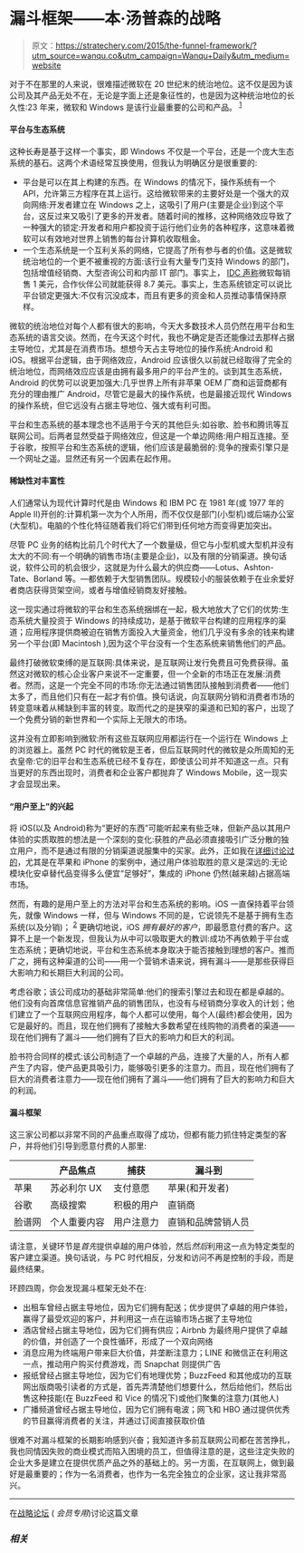 # 漏斗框架——本·汤普森的战略

> 原文：<https://stratechery.com/2015/the-funnel-framework/?utm_source=wanqu.co&utm_campaign=Wanqu+Daily&utm_medium=website>

对于不在那里的人来说，很难描述微软在 20 世纪末的统治地位。这不仅是因为该公司及其产品无处不在，无论是字面上还是象征性的，也是因为这种统治地位的长久性:23 年来，微软和 Windows 是该行业最重要的公司和产品。 <sup id="rf1-1687">[1](#fn1-1687 "By my count, measuring from the launch of the IBM with DOS in 1981 to Google’s IPO in 2004; it’s 26 years if your end date is the launch of the iPhone; 19 if you start with Windows proper in 1985")</sup>

#### 平台与生态系统

这种长寿是基于这样一个事实，即 Windows 不仅是一个平台，还是一个庞大生态系统的基石。这两个术语经常互换使用，但我认为明确区分是很重要的:

*   平台是可以在其上构建的东西。在 Windows 的情况下，操作系统有一个 API，允许第三方程序在其上运行。这给微软带来的主要好处是一个强大的双向网络:开发者建立在 Windows 之上，这吸引了用户(主要是企业)到这个平台，这反过来又吸引了更多的开发者。随着时间的推移，这种网络效应导致了一种强大的锁定:开发者和用户都投资于运行他们业务的各种程序，这意味着微软可以有效地对世界上销售的每台计算机收取租金。
*   一个生态系统是一个互利关系的网络，它提高了所有参与者的价值。这是微软统治地位的一个更不被重视的方面:该行业有大量专门支持 Windows 的部门，包括增值经销商、大型咨询公司和内部 IT 部门。事实上， [IDC 声称](http://old.seattletimes.com/html/microsoftpri0/2010000935_microsoftcommissionsstudyitjobswillgrowfasterthangeneraleconomy.html)微软每销售 1 美元，合作伙伴公司就能获得 8.7 美元。事实上，生态系统锁定可以说比平台锁定更强大:不仅有沉没成本，而且有更多的资金和人员推动事情保持原样。

微软的统治地位对每个人都有很大的影响，今天大多数技术人员仍然在用平台和生态系统的语言交谈。然而，在今天这个时代，我也不确定是否还能像过去那样占据主导地位，尤其是在消费市场。想想今天占主导地位的操作系统:Android 和 iOS。根据平台逻辑，由于网络效应，Android 应该很久以前就已经取得了完全的统治地位，而网络效应应该是由拥有最多用户的平台产生的。谈到其生态系统，Android 的优势可以说更加强大:几乎世界上所有非苹果 OEM 厂商和运营商都有充分的理由推广 Android，尽管它是最大的操作系统，也是最接近现代 Windows 的操作系统，但它远没有占据主导地位、强大或有利可图。

平台和生态系统的基本理念也不适用于今天的其他巨头:如谷歌、脸书和腾讯等互联网公司。后两者显然受益于网络效应，但这是一个单边网络:用户相互连接。至于谷歌，按照平台和生态系统的逻辑，他们应该是最脆弱的:竞争的搜索引擎只是一个网址之遥。显然还有另一个因素在起作用。

#### 稀缺性对丰富性

人们通常认为现代计算时代是由 Windows 和 IBM PC 在 1981 年(或 1977 年的 Apple II)开创的:计算机第一次为个人所用，而不仅仅是部门(小型机)或后端办公室(大型机)。电脑的个性化特征随着我们将它们带到任何地方而变得更加突出。

尽管 PC 业务的结构比前几个时代大了一个数量级，但它与小型机或大型机并没有太大的不同:有一个明确的销售市场(主要是企业)，以及有限的分销渠道。换句话说，软件公司的机会很少，这就是为什么最大的供应商——Lotus、Ashton-Tate、Borland 等。—都依赖于大型销售团队。规模较小的服装依赖于在业余爱好者商店获得货架空间，或者与增值经销商友好接触。

这一现实通过将微软的平台和生态系统捆绑在一起，极大地放大了它们的优势:生态系统大量投资于 Windows 的持续成功，是基于微软平台构建的应用程序的渠道；应用程序提供商被迫在销售方面投入大量资金，他们几乎没有多余的钱来构建另一个平台(即 Macintosh ),因为这个平台没有一个生态系统来销售他们的产品。

最终打破微软束缚的是互联网:具体来说，是互联网让发行免费且可免费获得。虽然这对微软的核心企业客户来说不一定重要，但一个全新的市场正在发展:消费者。然而，这是一个完全不同的市场:你无法通过销售团队接触到消费者——他们太多了，而且他们只有在一起才有价值。换句话说，向互联网分销和消费者市场的转变意味着从稀缺到丰富的转变。取而代之的是狭窄的渠道和已知的客户，出现了一个免费分销的新世界和一个实际上无限大的市场。

这并没有立即影响到微软:所有这些互联网应用都运行在一个运行在 Windows 上的浏览器上。虽然 PC 时代的微软是王者，但后互联网时代的微软是众所周知的无衣皇帝:它的旧平台和生态系统已经不复存在，即使该公司并不知道这一点。只有当更好的东西出现时，消费者和企业客户都抛弃了 Windows Mobile，这一现实才会显现出来。

#### “用户至上”的兴起

将 iOS(以及 Android)称为“更好的东西”可能听起来有些乏味，但新产品以其用户体验的实质取胜的想法是一个深刻的变化:获胜的产品必须直接吸引广泛分散的独立用户，而不是通过有限的分销渠道说服集中的买家。此外，正如我在[详细讨论过的](https://stratechery.com/2013/clayton-christensen-got-wrong/)，尤其是在苹果和 iPhone 的案例中，通过用户体验取胜的意义是深远的:无论模块化安卓替代品变得多么便宜“足够好”，集成的 iPhone 仍然(越来越)占据高端市场。

然而，有趣的是用户至上的方法对平台和生态系统的影响。iOS 一直保持着平台领先，就像 Windows 一样，但与 Windows 不同的是，它说领先不是基于拥有生态系统(以及分销)； <sup id="rf2-1687">[2](#fn2-1687 "This is also why iOS’s lead is much, much smaller than Windows’ ever was")</sup> 更确切地说，iOS *拥有最好的客户*，即最愿意付费的客户。这算不上是一个新发现，但我认为从中可以吸取更大的教训:成功不再依赖于平台或生态系统；更确切地说，平台和生态系统本身取决于能否接触到理想的客户。推而广之，拥有这种渠道的公司——用一个营销术语来说，拥有漏斗——是那些获得巨大影响力和长期巨大利润的公司。

考虑谷歌；该公司成功的基础非常简单:他们的搜索引擎过去和现在都是卓越的。他们没有向首席信息官推销产品的销售团队，也没有与经销商分享收入的计划；他们建立了一个互联网应用程序，每个人都可以使用，每个人(最终)都会使用，因为它是最好的。而且，现在他们拥有了接触大多数希望在线购物的消费者的渠道——现在他们拥有了漏斗——他们拥有了巨大的影响力和巨大的利润。

脸书符合同样的模式:该公司制造了一个卓越的产品，连接了大量的人，所有人都产生了内容，使产品更具吸引力，能够吸引更多的注意力。而且，现在他们拥有了巨大的消费者注意力——现在他们拥有了漏斗——他们拥有了巨大的影响力和巨大的利润。

#### 漏斗框架

这三家公司都以非常不同的产品重点取得了成功，但都有能力抓住特定类型的客户，并将他们引导到愿意付费的人那里:

|  | 产品焦点 | 捕获 | 漏斗到 |
| --- | --- | --- | --- |
| 苹果 | 苏必利尔 UX | 支付意愿 | 苹果(和开发者) |
| 谷歌 | 高级搜索 | 积极的用户 | 直销商 |
| 脸谱网 | 个人重要内容 | 用户注意力 | 直销和品牌营销人员 |

请注意，关键环节是*首先*提供卓越的用户体验，然后*然后*利用这一点为特定类型的客户建立渠道。换句话说，与 PC 时代相反，分发和访问不再是控制的手段，而是最终结果。

环顾四周，你会发现漏斗框架无处不在:

*   出租车曾经占据主导地位，因为它们拥有配送；优步提供了卓越的用户体验，赢得了最受欢迎的客户，并利用这一点在运输市场占据了主导地位
*   酒店曾经占据主导地位，因为它们拥有供应；Airbnb 为最终用户提供了卓越的价值，并创造了一个良性循环，形成了一个双向网络
*   消息应用为终端用户带来巨大价值，并垄断注意力；LINE 和微信正在利用这一点，推动用户购买付费游戏，而 Snapchat 则提供广告
*   报纸曾经占据主导地位，因为它们有地理优势；BuzzFeed 和其他成功的互联网出版商吸引读者的方式是，首先弄清楚他们想要什么，然后给他们，然后出售这种技能(在 BuzzFeed 和 Vice 的情况下)或他们聚集的注意力(其他人)
*   广播频道曾经占据主导地位，因为它们拥有电波；网飞和 HBO 通过提供优秀的节目赢得消费者的关注，并通过订阅直接获取价值

很难不对漏斗框架的长期影响感到兴奋；我知道许多前互联网公司都在苦苦挣扎，我也同情因失败的商业模式而陷入困境的员工，但值得注意的是，这些注定失败的企业大多是建立在提供优质产品之外的基础上的。另一方面，在互联网上，做到最好是最重要的；作为一名消费者，也作为一名完全独立的企业家，这让我非常高兴。

* * *

在[战略论坛](https://forum.stratechery.com/t/the-funnel-framework/94) ( *会员专用*)讨论这篇文章

### *相关*